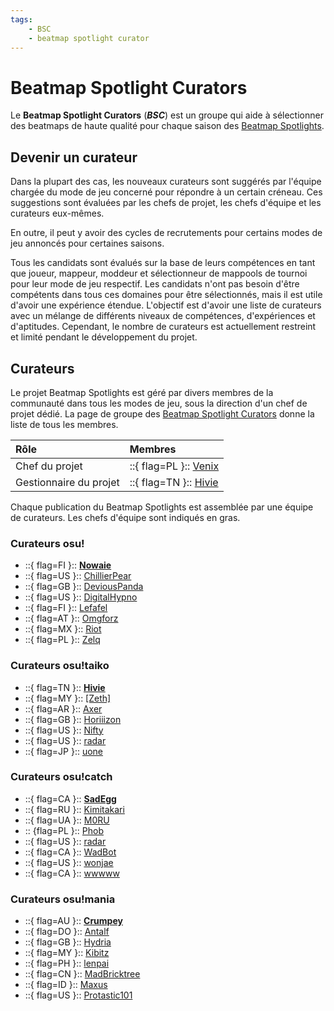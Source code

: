 ```yaml
---
tags:
    - BSC
    - beatmap spotlight curator
---
```


# Beatmap Spotlight Curators

Le **Beatmap Spotlight Curators** (***BSC***) est un groupe qui aide à sélectionner des beatmaps de haute qualité pour chaque saison des [Beatmap Spotlights](/wiki/Beatmap_Spotlights).

## Devenir un curateur

Dans la plupart des cas, les nouveaux curateurs sont suggérés par l'équipe chargée du mode de jeu concerné pour répondre à un certain créneau. Ces suggestions sont évaluées par les chefs de projet, les chefs d'équipe et les curateurs eux-mêmes.

En outre, il peut y avoir des cycles de recrutements pour certains modes de jeu annoncés pour certaines saisons.

Tous les candidats sont évalués sur la base de leurs compétences en tant que joueur, mappeur, moddeur et sélectionneur de mappools de tournoi pour leur mode de jeu respectif. Les candidats n'ont pas besoin d'être compétents dans tous ces domaines pour être sélectionnés, mais il est utile d'avoir une expérience étendue. L'objectif est d'avoir une liste de curateurs avec un mélange de différents niveaux de compétences, d'expériences et d'aptitudes. Cependant, le nombre de curateurs est actuellement restreint et limité pendant le développement du projet.

## Curateurs

Le projet Beatmap Spotlights est géré par divers membres de la communauté dans tous les modes de jeu, sous la direction d'un chef de projet dédié. La page de groupe des [Beatmap Spotlight Curators](https://osu.ppy.sh/groups/48) donne la liste de tous les membres.

| Rôle | Membres |
| :-- | :-- |
| Chef du projet | ::{ flag=PL }:: [Venix](https://osu.ppy.sh/users/5999631) |
| Gestionnaire du projet | ::{ flag=TN }:: [Hivie](https://osu.ppy.sh/users/14102976) |

Chaque publication du Beatmap Spotlights est assemblée par une équipe de curateurs. Les chefs d'équipe sont indiqués en gras.

### Curateurs osu!

- ::{ flag=FI }:: **[Nowaie](https://osu.ppy.sh/users/5428909)**
- ::{ flag=US }:: [ChillierPear](https://osu.ppy.sh/users/9501251)
- ::{ flag=GB }:: [DeviousPanda](https://osu.ppy.sh/users/4966334)
- ::{ flag=US }:: [DigitalHypno](https://osu.ppy.sh/users/4384207)
- ::{ flag=FI }:: [Lefafel](https://osu.ppy.sh/users/2295850)
- ::{ flag=AT }:: [Omgforz](https://osu.ppy.sh/users/578943)
- ::{ flag=MX }:: [Riot](https://osu.ppy.sh/users/4256461)
- ::{ flag=PL }:: [Zelq](https://osu.ppy.sh/users/8953955)

### Curateurs osu!taiko

- ::{ flag=TN }:: **[Hivie](https://osu.ppy.sh/users/14102976)**
- ::{ flag=MY }:: [[Zeth]](https://osu.ppy.sh/users/9912966)
- ::{ flag=AR }:: [Axer](https://osu.ppy.sh/users/7299864)
- ::{ flag=GB }:: [Horiiizon](https://osu.ppy.sh/users/8071438)
- ::{ flag=US }:: [Nifty](https://osu.ppy.sh/users/4956097)
- ::{ flag=US }:: [radar](https://osu.ppy.sh/users/7131099)
- ::{ flag=JP }:: [uone](https://osu.ppy.sh/users/5321719)

### Curateurs osu!catch

- ::{ flag=CA }:: **[SadEgg](https://osu.ppy.sh/users/10278243)**
- ::{ flag=RU }:: [Kimitakari](https://osu.ppy.sh/users/4741164)
- ::{ flag=UA }:: [M0RU](https://osu.ppy.sh/users/13681464)
- :: {flag=PL }:: [Phob](https://osu.ppy.sh/users/6069462)
- ::{ flag=US }:: [radar](https://osu.ppy.sh/users/7131099)
- ::{ flag=CA }:: [WadBot](https://osu.ppy.sh/users/14571181)
- ::{ flag=US }:: [wonjae](https://osu.ppy.sh/users/5032045)
- ::{ flag=CA }:: [wwwww](https://osu.ppy.sh/users/8434466)

### Curateurs osu!mania

- ::{ flag=AU }:: **[Crumpey](https://osu.ppy.sh/users/3518705)**
- ::{ flag=DO }:: [Antalf](https://osu.ppy.sh/users/8793773)
- ::{ flag=GB }:: [Hydria](https://osu.ppy.sh/users/808176)
- ::{ flag=MY }:: [Kibitz](https://osu.ppy.sh/users/7418493)
- ::{ flag=PH }:: [lenpai](https://osu.ppy.sh/users/5314573)
- ::{ flag=CN }:: [MadBricktree](https://osu.ppy.sh/users/4790958)
- ::{ flag=ID }:: [Maxus](https://osu.ppy.sh/users/4335785)
- ::{ flag=US }:: [Protastic101](https://osu.ppy.sh/users/6712747)
